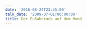 ```yaml
---
date: '2016-08-24T23:35:00'
talk_date: '2009-07-01T00:00:00'
title: Der Fußabdruck auf dem Mond
---
```

